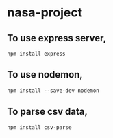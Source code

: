 # nasa-project

## To use express server,
```
npm install express
```

## To use nodemon,
```
npm install --save-dev nodemon
```

## To parse csv data,
```
npm install csv-parse
```
